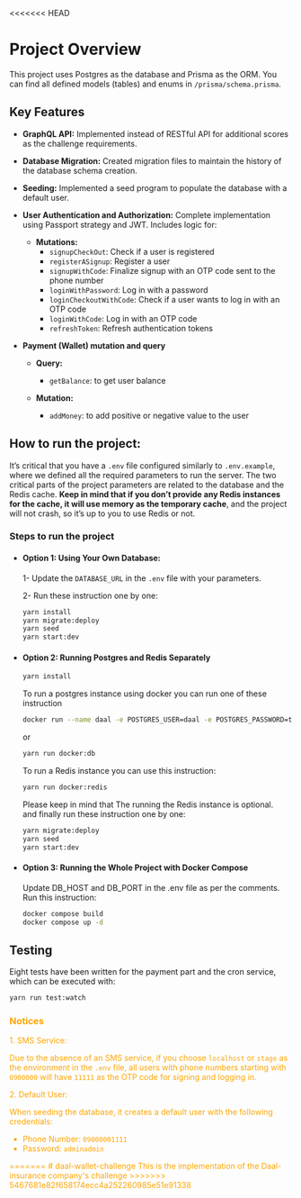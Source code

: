 <<<<<<< HEAD
# Project Overview

This project uses Postgres as the database and Prisma as the ORM. You can find all defined models (tables) and enums in `/prisma/schema.prisma`.

## Key Features

- **GraphQL API:** Implemented instead of RESTful API for additional scores as the challenge requirements.
- **Database Migration:** Created migration files to maintain the history of the database schema creation.
- **Seeding:** Implemented a seed program to populate the database with a default user.
- **User Authentication and Authorization:** Complete implementation using Passport strategy and JWT. Includes logic for:
  - **Mutations:**
      - `signupCheckOut`: Check if a user is registered
      - `registerASignup`: Register a user
      - `signupWithCode`: Finalize signup with an OTP code sent to the phone number
      - `loginWithPassword`: Log in with a password
      - `loginCheckoutWithCode`: Check if a user wants to log in with an OTP code
      - `loginWithCode`: Log in with an OTP code
      - `refreshToken`: Refresh authentication tokens

- **Payment (Wallet) mutation and query**
  - **Query:**
    - `getBalance`: to get user balance
  
  - **Mutation:**
    - `addMoney`: to add positive or negative value to the user

## How to run the project:
It’s critical that you have a `.env` file configured similarly to `.env.example`, where we defined all the required parameters to run the server.
The two critical parts of the project parameters are related to the database and the Redis cache. 
**Keep in mind that if you don’t provide any Redis instances for the cache, it will use memory as the temporary cache**, and the project will not crash, so it’s up to you to use Redis or not.

### Steps to run the project 
  - #### Option 1: Using Your Own Database:  
    1- Update the `DATABASE_URL` in the `.env` file with your parameters.  

    2- Run these instruction one by one:  
    ```sh 
    yarn install
    yarn migrate:deploy
    yarn seed
    yarn start:dev
    ```
  - #### Option 2: Running Postgres and Redis Separately  
    ```sh
    yarn install
    ```
    To run a postgres instance using docker you can run one of these instruction
    ```sh
    docker run --name daal -e POSTGRES_USER=daal -e POSTGRES_PASSWORD=topsecret_for_daal -e POSTGRES_DB=daal -p 5438:5432 -d postgres
    ```
    or 
    ```sh
    yarn run docker:db
    ```
    To run a Redis instance you can use this instruction:
    ```sh
    yarn run docker:redis 
    ```
    Please keep in mind that The running the Redis instance is optional.  
    and finally run these instruction one by one:
    ```sh
    yarn migrate:deploy
    yarn seed
    yarn start:dev
    ```
- #### Option 3: Running the Whole Project with Docker Compose
  Update DB_HOST and DB_PORT in the .env file as per the comments.  
  Run this instruction: 
  ```sh
  docker compose build
  docker compose up -d
  ```
    


## Testing

Eight tests have been written for the payment part and the cron service, which can be executed with:

```sh
yarn run test:watch
```


### <span style="color: orange;">Notices</span>

<span style="color: orange;">
1. SMS Service:

Due to the absence of an SMS service, if you choose `localhost` or `stage` as the environment in the `.env` file, 
all users with phone numbers starting with `0900000` will have `11111` as the OTP code for signing and logging in.  

<span style="color: orange;">
2. Default User:

When seeding the database, it creates a default user with the following credentials:
   - Phone Number: `09000001111`
   - Password: `adminadmin`
</span>
=======
# daal-wallet-challenge
This is the implementation of the Daal-insurance company's challenge
>>>>>>> 5467681e82f658174ecc4a252260985e51e91338

